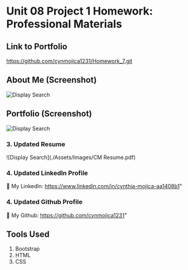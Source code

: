 # Unit 08 Project 1 Homework: Professional Materials

## Link to Portfolio

https://github.com/cynmojica1231/Homework_7.git

## About Me (Screenshot)

![Display Search](./Assets/Images/AboutMe.jpg)

## Portfolio (Screenshot)

![Display Search](./Assets/Images/portfolio.jpg)

### 3. Updated Resume

![Display Search](./Assets/Images/CM Resume.pdf)

### 4. Updated LinkedIn Profile

💁 My LinkedIn: https://www.linkedin.com/in/cynthia-mojica-aa1408b1"

### 4. Updated Github Profile

💁 My Github: https://github.com/cynmojica1231"

## Tools Used

1. Bootstrap
2. HTML
3. CSS

